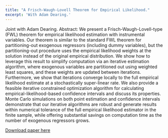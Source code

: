 ```yaml
---
title: "A Frisch-Waugh-Lovell Theorem for Empirical Likelihood."
excerpt: 'With Adam Dearing.'
---
```

Joint with Adam Dearing. Abstract:   We present a Frisch-Waugh-Lovell-type (FWL) theorem for empirical likelihood estimation with instrumental variables. Our theorem is similar to the standard FWL theorem for partitioning-out exogenous regressors (including dummy variables), but the partitioning-out procedure uses the empirical likelihood weights at the solution instead of the original empirical distribution. We show how to leverage this result to simplify computation via an iterative estimation algorithm, where exogenous variables are partitioned out using weighted least squares, and these weights are updated between iterations. Furthermore, we show that iterations converge locally to the full empirical likelihood estimate at a stochastically super-linear rate. We also provide a feasible iterative constrained optimization algorithm for calculating empirical-likelihood-based confidence intervals and discuss its properties. Monte Carlo simulations on both point estimation and confidence intervals demonstrate that our iterative algorithms are robust and generate results within numerical tolerance of the full empirical likelihood estimator in the finite sample, while offering substantial savings on computation time as the number of exogenous regressors grows.

[Download paper here](http://academicpages.github.io/files/paper1.pdf)
